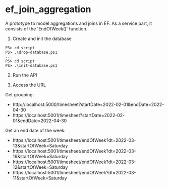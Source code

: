 # ef_join_aggregation
A prototype to model aggregations and joins in EF. As a service part, it consists of the 'EndOfWeek()' function.

1. Create and init the database
```
PS> cd script
PS> .\drop-database.ps1
...
PS> cd script
PS> .\init-database.ps1
```

2. Run the API

3. Access the URL

Get grouping:

- http://localhost:5000/timesheet?startDate=2022-02-01&endDate=2022-04-30
- https://localhost:5001/timesheet?startDate=2022-02-01&endDate=2022-04-30

Get an end date of the week:

- https://localhost:5001/timesheet/endOfWeek?dt=2022-03-13&startOfWeek=Saturday
- https://localhost:5001/timesheet/endOfWeek?dt=2022-03-16&startOfWeek=Saturday
- https://localhost:5001/timesheet/endOfWeek?dt=2022-03-12&startOfWeek=Saturday
- https://localhost:5001/timesheet/endOfWeek?dt=2022-03-11&startOfWeek=Saturday
